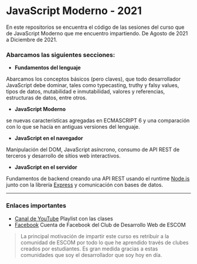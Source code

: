 # JavaScript Moderno - 2021

En este repositorios se encuentra el código de las sesiones del curso que de JavaScript Moderno que me encuentro impartiendo. De Agosto de 2021 a Diciembre de 2021.

### Abarcamos las siguientes secciones:
- **Fundamentos del lenguaje** 

Abarcamos los conceptos básicos (pero claves), que todo desarrollador JavaScript debe dominar, tales como typecasting, truthy y falsy values, tipos de datos, mutabilidad e inmutabilidad, valores y referencias, estructuras de datos, entre otros.
- **JavaScript Moderno** 

se  nuevas características agregadas en ECMASCRIPT 6 y una comparación con lo que se hacía en antiguas versiones del lenguaje.
- **JavaScript en el navegador**    

Manipulación del DOM, JavaScript asíncrono, consumo de API REST de terceros y desarrollo de sitios web interactivos.
- **JavaScript en el servidor**    

Fundamentos de backend creando una API REST usando el runtime [Node.js](https://nodejs.org/) junto con la librería [Express](https://expressjs.com/es/) y comunicación con bases de datos.

---

### Enlaces importantes
- [Canal de YouTube](https://youtube.com/playlist?list=PL0phRVSA2OBhlBMcs1OkKws39FnqhAgKV) Playlist con las clases
- [Facebook](https://www.facebook.com/DWESCOM) Cuenta de Facebook del Club de Desarrollo Web de ESCOM

> La principal motivación de impartir este curso es retribuir a la comunidad de ESCOM por todo lo que he aprendido través de clubes creados por estudiantes. Es gran medida gracias a estas comunidades que soy el desarrollador que soy hoy en día.
